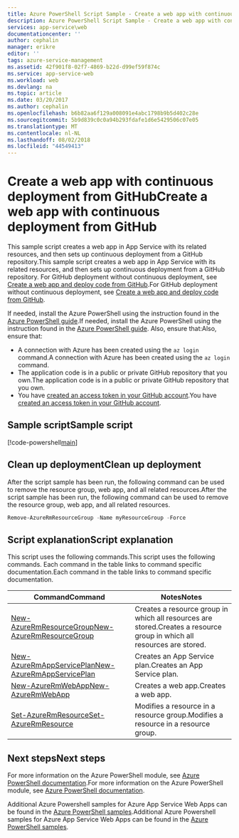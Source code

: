```yaml
---
title: Azure PowerShell Script Sample - Create a web app with continuous deployment from GitHub | Microsoft Docs
description: Azure PowerShell Script Sample - Create a web app with continuous deployment from GitHub
services: app-service\web
documentationcenter: ''
author: cephalin
manager: erikre
editor: ''
tags: azure-service-management
ms.assetid: 42f901f8-02f7-4869-b22d-d99ef59f874c
ms.service: app-service-web
ms.workload: web
ms.devlang: na
ms.topic: article
ms.date: 03/20/2017
ms.author: cephalin
ms.openlocfilehash: b6b82aa6f129a008091e4abc1798b9b5d402c28e
ms.sourcegitcommit: 5b9d839c0c0a94b293fdafe1d6e5429506c07e05
ms.translationtype: MT
ms.contentlocale: nl-NL
ms.lasthandoff: 08/02/2018
ms.locfileid: "44549413"
---
```

# <a name="create-a-web-app-with-continuous-deployment-from-github"></a><span data-ttu-id="770a6-103">Create a web app with continuous deployment from GitHub</span><span class="sxs-lookup"><span data-stu-id="770a6-103">Create a web app with continuous deployment from GitHub</span></span>

<span data-ttu-id="770a6-104">This sample script creates a web app in App Service with its related resources, and then sets up continuous deployment from a GitHub repository.</span><span class="sxs-lookup"><span data-stu-id="770a6-104">This sample script creates a web app in App Service with its related resources, and then sets up continuous deployment from a GitHub repository.</span></span> <span data-ttu-id="770a6-105">For GitHub deployment without continuous deployment, see [Create a web app and deploy code from GitHub](app-service-powershell-deploy-github.md).</span><span class="sxs-lookup"><span data-stu-id="770a6-105">For GitHub deployment without continuous deployment, see [Create a web app and deploy code from GitHub](app-service-powershell-deploy-github.md).</span></span>

<span data-ttu-id="770a6-106">If needed, install the Azure PowerShell using the instruction found in the [Azure PowerShell guide](https://docs.microsoft.com/powershell/azureps-cmdlets-docs/).</span><span class="sxs-lookup"><span data-stu-id="770a6-106">If needed, install the Azure PowerShell using the instruction found in the [Azure PowerShell guide](https://docs.microsoft.com/powershell/azureps-cmdlets-docs/).</span></span> <span data-ttu-id="770a6-107">Also, ensure that:</span><span class="sxs-lookup"><span data-stu-id="770a6-107">Also, ensure that:</span></span>

- <span data-ttu-id="770a6-108">A connection with Azure has been created using the `az login` command.</span><span class="sxs-lookup"><span data-stu-id="770a6-108">A connection with Azure has been created using the `az login` command.</span></span>
- <span data-ttu-id="770a6-109">The application code is in a public or private GitHub repository that you own.</span><span class="sxs-lookup"><span data-stu-id="770a6-109">The application code is in a public or private GitHub repository that you own.</span></span>
- <span data-ttu-id="770a6-110">You have [created an access token in your GitHub account](https://help.github.com/articles/creating-an-access-token-for-command-line-use/).</span><span class="sxs-lookup"><span data-stu-id="770a6-110">You have [created an access token in your GitHub account](https://help.github.com/articles/creating-an-access-token-for-command-line-use/).</span></span>

## <a name="sample-script"></a><span data-ttu-id="770a6-111">Sample script</span><span class="sxs-lookup"><span data-stu-id="770a6-111">Sample script</span></span>

[!code-powershell[main](../../../powershell_scripts/app-service/deploy-github-continuous/deploy-github-continuous.ps1?highlight=1-2 "Create a web app with continuous deployment from GitHub")]

## <a name="clean-up-deployment"></a><span data-ttu-id="770a6-112">Clean up deployment</span><span class="sxs-lookup"><span data-stu-id="770a6-112">Clean up deployment</span></span> 

<span data-ttu-id="770a6-113">After the script sample has been run, the following command can be used to remove the resource group, web app, and all related resources.</span><span class="sxs-lookup"><span data-stu-id="770a6-113">After the script sample has been run, the following command can be used to remove the resource group, web app, and all related resources.</span></span>

```powershell
Remove-AzureRmResourceGroup -Name myResourceGroup -Force
```

## <a name="script-explanation"></a><span data-ttu-id="770a6-114">Script explanation</span><span class="sxs-lookup"><span data-stu-id="770a6-114">Script explanation</span></span>

<span data-ttu-id="770a6-115">This script uses the following commands.</span><span class="sxs-lookup"><span data-stu-id="770a6-115">This script uses the following commands.</span></span> <span data-ttu-id="770a6-116">Each command in the table links to command specific documentation.</span><span class="sxs-lookup"><span data-stu-id="770a6-116">Each command in the table links to command specific documentation.</span></span>

| <span data-ttu-id="770a6-117">Command</span><span class="sxs-lookup"><span data-stu-id="770a6-117">Command</span></span> | <span data-ttu-id="770a6-118">Notes</span><span class="sxs-lookup"><span data-stu-id="770a6-118">Notes</span></span> |
|---|---|
| [<span data-ttu-id="770a6-119">New-AzureRmResourceGroup</span><span class="sxs-lookup"><span data-stu-id="770a6-119">New-AzureRmResourceGroup</span></span>](https://docs.microsoft.com/powershell/resourcemanager/AzureRM.Resources/v3.5.0/new-azurermresourcegroup) | <span data-ttu-id="770a6-120">Creates a resource group in which all resources are stored.</span><span class="sxs-lookup"><span data-stu-id="770a6-120">Creates a resource group in which all resources are stored.</span></span> |
| [<span data-ttu-id="770a6-121">New-AzureRmAppServicePlan</span><span class="sxs-lookup"><span data-stu-id="770a6-121">New-AzureRmAppServicePlan</span></span>](https://docs.microsoft.com/powershell/resourcemanager/azurerm.websites/v2.5.0/new-azurermappserviceplan) | <span data-ttu-id="770a6-122">Creates an App Service plan.</span><span class="sxs-lookup"><span data-stu-id="770a6-122">Creates an App Service plan.</span></span> |
| [<span data-ttu-id="770a6-123">New-AzureRmWebApp</span><span class="sxs-lookup"><span data-stu-id="770a6-123">New-AzureRmWebApp</span></span>](https://docs.microsoft.com/powershell/resourcemanager/azurerm.websites/v2.5.0/new-azurermwebapp) | <span data-ttu-id="770a6-124">Creates a web app.</span><span class="sxs-lookup"><span data-stu-id="770a6-124">Creates a web app.</span></span> |
| [<span data-ttu-id="770a6-125">Set-AzureRmResource</span><span class="sxs-lookup"><span data-stu-id="770a6-125">Set-AzureRmResource</span></span>](https://docs.microsoft.com/powershell/resourcemanager/azurerm.resources/v3.5.0/set-azurermresource) | <span data-ttu-id="770a6-126">Modifies a resource in a resource group.</span><span class="sxs-lookup"><span data-stu-id="770a6-126">Modifies a resource in a resource group.</span></span> |

## <a name="next-steps"></a><span data-ttu-id="770a6-127">Next steps</span><span class="sxs-lookup"><span data-stu-id="770a6-127">Next steps</span></span>

<span data-ttu-id="770a6-128">For more information on the Azure PowerShell module, see [Azure PowerShell documentation](https://docs.microsoft.com/powershell/azureps-cmdlets-docs/).</span><span class="sxs-lookup"><span data-stu-id="770a6-128">For more information on the Azure PowerShell module, see [Azure PowerShell documentation](https://docs.microsoft.com/powershell/azureps-cmdlets-docs/).</span></span>

<span data-ttu-id="770a6-129">Additional Azure Powershell samples for Azure App Service Web Apps can be found in the [Azure PowerShell samples](../app-service-powershell-samples.md).</span><span class="sxs-lookup"><span data-stu-id="770a6-129">Additional Azure Powershell samples for Azure App Service Web Apps can be found in the [Azure PowerShell samples](../app-service-powershell-samples.md).</span></span>
